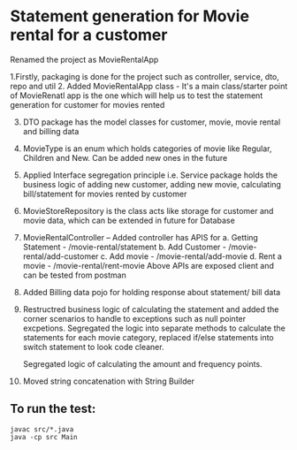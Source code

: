 # Statement generation for Movie rental for a customer



Renamed the project as MovieRentalApp

1.Firstly, packaging is done for the project such as controller, service, dto, repo and util
2. Added MovieRentalApp class - It's a main class/starter point of MovieRenatl app is the one which will help us to test the  statement generation for customer for movies rented

3. DTO package has the model classes for customer, movie, movie rental and billing data
4. MovieType is an enum which holds categories of movie like Regular, Children and New. Can be added new ones in the future
5. Applied Interface segregation principle i.e. Service package holds the business logic of adding new customer, adding new movie, calculating bill/statement for movies rented by customer
6. MovieStoreRepository is the class acts like storage for customer and movie data, which can be extended in future for Database
7. MovieRentalController – Added controller has APIS for 
      a. Getting Statement - /movie-rental/statement
      b. Add Customer - /movie-rental/add-customer
      c. Add movie - /movie-rental/add-movie
     d. Rent a movie - /movie-rental/rent-movie
     Above APIs are exposed client and can be tested from postman

8. Added Billing data pojo for holding response about statement/ bill data
9. Restructred business logic of calculating the statement and added the corner scenarios to handle to exceptions such as null pointer excpetions.
   Segregated the logic into separate methods to calculate the statements for each movie category, replaced if/else statements into switch statement to          look code cleaner.
   
   Segregated logic of calculating the amount and frequency points.
10. Moved string concatenation with String Builder




## To run the test:

```
javac src/*.java
java -cp src Main
```
